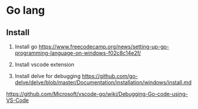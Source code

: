 # Go lang

## Install
1. Install go 
https://www.freecodecamp.org/news/setting-up-go-programming-language-on-windows-f02c8c14e2f/

2. Install vscode extension

3. Install delve for debugging
https://github.com/go-delve/delve/blob/master/Documentation/installation/windows/install.md

https://github.com/Microsoft/vscode-go/wiki/Debugging-Go-code-using-VS-Code

